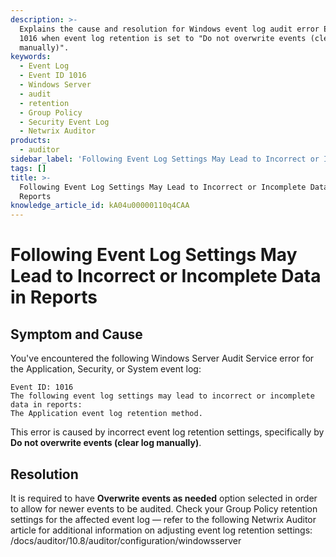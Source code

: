```yaml
---
description: >-
  Explains the cause and resolution for Windows event log audit error Event ID
  1016 when event log retention is set to "Do not overwrite events (clear log
  manually)".
keywords:
  - Event Log
  - Event ID 1016
  - Windows Server
  - audit
  - retention
  - Group Policy
  - Security Event Log
  - Netwrix Auditor
products:
  - auditor
sidebar_label: 'Following Event Log Settings May Lead to Incorrect or Incomplete Data in Reports'
tags: []
title: >-
  Following Event Log Settings May Lead to Incorrect or Incomplete Data in
  Reports
knowledge_article_id: kA04u00000110q4CAA
---
```


# Following Event Log Settings May Lead to Incorrect or Incomplete Data in Reports

## Symptom and Cause

You've encountered the following Windows Server Audit Service error for the Application, Security, or System event log:

```text
Event ID: 1016
The following event log settings may lead to incorrect or incomplete data in reports:
The Application event log retention method.
```

This error is caused by incorrect event log retention settings, specifically by **Do not overwrite events (clear log manually)**.

## Resolution

It is required to have **Overwrite events as needed** option selected in order to allow for newer events to be audited. Check your Group Policy retention settings for the affected event log — refer to the following Netwrix Auditor article for additional information on adjusting event log retention settings: /docs/auditor/10.8/auditor/configuration/windowsserver
